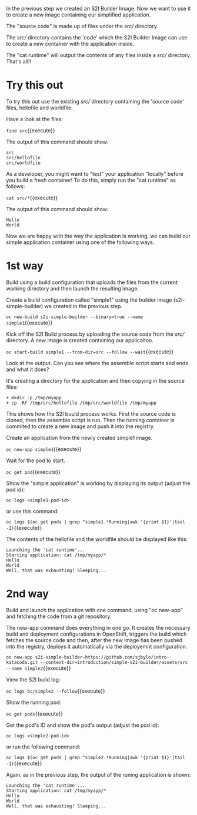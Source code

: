 In the previous step we created an S2I Builder Image. Now we want to use it to create a new image containing our simplified application. 

The "source code" is made up of files under the _src/_ directory.

The _src/_ directory contains the 'code' which the S2I Builder Image can use to create a new container with the application inside. 

The "cat runtime" will output the contents of any files inside a _src/_ directory.  That's all!! 

# Try this out

To try this out use the existing _src/_ directory containing the 'source code' files, hellofile and worldfile.  

Have a look at the files:

``find src``{{execute}} 

The output of this command should show:

```
src
src/hellofile
src/worldfile
```

As a developer, you might want to "test" your application "locally" before you build a fresh container!  To do this, simply run the "cat runtime" as follows:

``cat src/*``{{execute}}

The output of this command should show:

```
Hello
World
```

Now we are happy with the way the application is working, we can build our simple application container using one of the following ways.

# 1st way

Build using a build configuration that uploads the files from the current working directory and then launch the resulting image.

Create a build configuration called "simple1" using the builder image (s2i-simple-builder) we created in the previous step. 

``oc new-build s2i-simple-builder --binary=true --name simple1``{{execute}}

Kick off the S2I Build process by uploading the source code from the _src/_ directory.  A new image is created containing our applicaiton.

``oc start-build simple1 --from-dir=src --follow --wait``{{execute}}

Look at the output.  Can you see where the assemble script starts and ends and what it does?

It's creating a directory for the application and then copying in the source files:

```
+ mkdir -p /tmp/myapp
+ cp -Rf /tmp/src/hellofile /tmp/src/worldfile /tmp/myapp
```

This shows how the S2I buuld process works. First the source code is cloned, then the assemble script is run. Then the running container is commited to create a new image and push it into the registry. 

Create an application from the newly created simple1 image.

``oc new-app simple1``{{execute}}

Wait for the pod to start.

``oc get pod``{{execute}}

Show the "simple application" is working by displaying its output (adjust the pod id):

``oc logs <simple1-pod-id>``

or use this command:

``oc logs $(oc get pods | grep ^simple1.*Running|awk '{print $1}'|tail -1)``{{execute}}

The contents of the hellofile and the worldfile should be displayed like this:

```
Launching the 'cat runtime'...
Starting application: cat /tmp/myapp/*
Hello
World
Well, that was exhausting! Sleeping...
```

# 2nd way

Build and launch the application with one command, using "oc new-app" and fetching the code from a git repository. 

The new-app command does everything in one go.  It creates the necessary build and deployment configurations in OpenShift, triggers the build which fetches the source code and then, after the new image has been pushed into the registry, deploys it automatically via the deployemnt configuration. 

``oc new-app s2i-simple-builder~https://github.com/sjbylo/intro-katacoda.git --context-dir=introduction/simple-s2i-builder/assets/src --name simple2``{{execute}}

View the S2I build log:

``oc logs bc/simple2 --follow``{{execute}}

Show the running pod:

``oc get pods``{{execute}}

Get the pod's ID and show the pod's output (adjust the pod id):

``oc logs <simple2-pod-id>``

or run the following command:

``oc logs $(oc get pods | grep ^simple2.*Running|awk '{print $1}'|tail -1)``{{execute}}

Again, as in the previous step, the output of the runing application is shown:

```
Launching the 'cat runtime'...
Starting application: cat /tmp/myapp/*
Hello
World
Well, that was exhausting! Sleeping...
```



